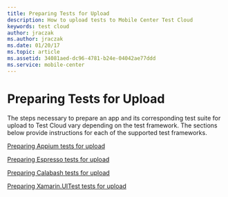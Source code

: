 ```yaml
---
title: Preparing Tests for Upload
description: How to upload tests to Mobile Center Test Cloud
keywords: test cloud
author: jraczak
ms.author: jraczak
ms.date: 01/20/17
ms.topic: article
ms.assetid: 34081aed-dc96-4781-b24e-04042ae77ddd
ms.service: mobile-center
---
```


# Preparing Tests for Upload

The steps necessary to prepare an app and its corresponding test suite for upload
to Test Cloud vary depending on the test framework. The sections below provide
instructions for each of the supported test frameworks.

[Preparing Appium tests for upload](appium.md)

[Preparing Espresso tests for upload](espresso.md)

[Preparing Calabash tests for upload](calabash.md)

[Preparing Xamarin.UITest tests for upload](uitest.md)
